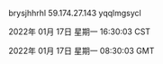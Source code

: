 brysjhhrhl 59.174.27.143 yqqlmgsycl

2022年 01月 17日 星期一 16:30:03 CST

2022年 01月 17日 星期一 08:30:03 GMT
